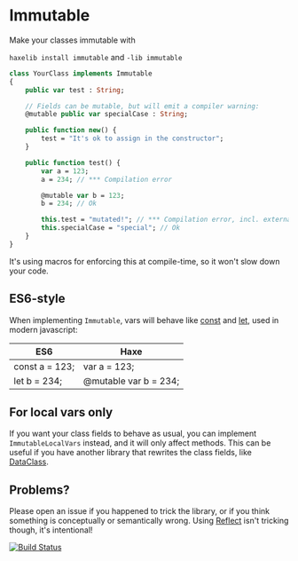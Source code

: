 # Immutable

Make your classes immutable with

`haxelib install immutable` and `-lib immutable`

```haxe
class YourClass implements Immutable
{
	public var test : String;

	// Fields can be mutable, but will emit a compiler warning:
	@mutable public var specialCase : String;

	public function new() {
		test = "It's ok to assign in the constructor";
	}

	public function test() {
		var a = 123;
		a = 234; // *** Compilation error

		@mutable var b = 123;
		b = 234; // Ok

		this.test = "mutated!"; // *** Compilation error, incl. external access
		this.specialCase = "special"; // Ok
	}
}
```

It's using macros for enforcing this at compile-time, so it won't slow down your code.

## ES6-style

When implementing `Immutable`, vars will behave like [const](https://developer.mozilla.org/en/docs/Web/JavaScript/Reference/Statements/const) and [let](https://developer.mozilla.org/en-US/docs/Web/JavaScript/Reference/Statements/let), used in modern javascript:
	
ES6            | Haxe
-------------- | ---------------------
const a = 123; | var a = 123;
let b = 234;   | @mutable var b = 234;

## For local vars only

If you want your class fields to behave as usual, you can implement `ImmutableLocalVars` instead, and it will only affect methods. This can be useful if you have another library that rewrites the class fields, like [DataClass](https://github.com/ciscoheat/dataclass).

## Problems?

Please open an issue if you happened to trick the library, or if you think something is conceptually or semantically wrong. Using [Reflect](http://api.haxe.org/Reflect.html) isn't tricking though, it's intentional!

[![Build Status](https://travis-ci.org/ciscoheat/immutable-hx.svg?branch=master)](https://travis-ci.org/ciscoheat/immutable-hx)
